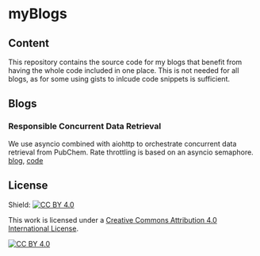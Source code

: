 # myBlogs

## Content
This repository contains the source code for my blogs that benefit from having the whole code included in one place. This is not needed for all blogs, as for some using gists to inlcude code snippets is sufficient.

## Blogs

### Responsible Concurrent Data Retrieval
We use asyncio combined with aiohttp to orchestrate concurrent data retrieval from PubChem. Rate throttling is based on an asyncio semaphore.
[blog](https://medium.com/p/80bf7911ca06), [code](https://github.com/karpanGit/myBlogs/tree/master/ResponsibleConcurrentDataRetrieval)


## License
Shield: [![CC BY 4.0][cc-by-shield]][cc-by]

This work is licensed under a
[Creative Commons Attribution 4.0 International License][cc-by].

[![CC BY 4.0][cc-by-image]][cc-by]

[cc-by]: http://creativecommons.org/licenses/by/4.0/
[cc-by-image]: https://i.creativecommons.org/l/by/4.0/88x31.png
[cc-by-shield]: https://img.shields.io/badge/License-CC%20BY%204.0-lightgrey.svg
